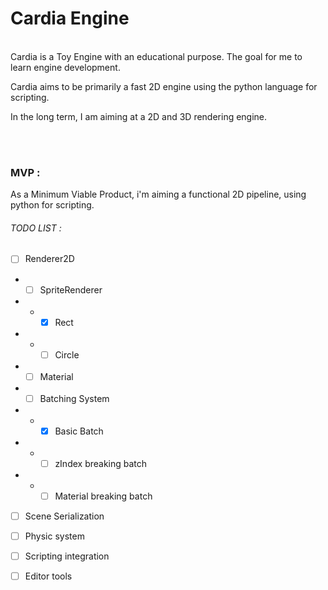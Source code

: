 # Cardia Engine
\
Cardia is a Toy Engine with an educational purpose. The goal for me to learn engine development.

Cardia aims to be primarily a fast 2D engine using the python language for scripting.

In the long term, I am aiming at a 2D and 3D rendering engine.

<br>
<br>

### MVP :

As a Minimum Viable Product, i'm aiming a functional 2D pipeline, using python for scripting.

###### TODO LIST : 
- [ ] Renderer2D
- - [ ] SpriteRenderer
- - - [X] Rect
- - - [ ] Circle
- - [ ] Material
- - [ ] Batching System
- - - [X] Basic Batch
- - - [ ] zIndex breaking batch
- - - [ ] Material breaking batch

- [ ] Scene Serialization
- [ ] Physic system
- [ ] Scripting integration
- [ ] Editor tools

